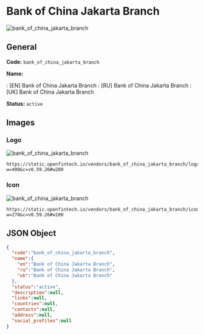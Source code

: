 
# Bank of China Jakarta Branch 
![bank_of_china_jakarta_branch](https://static.openfintech.io/vendors/bank_of_china_jakarta_branch/logo.svg?w=400&c=v0.59.26#w200)  

## General 
 
**Code:** `bank_of_china_jakarta_branch` 
 
**Name:** 
 
:	[EN] Bank of China Jakarta Branch 
:	[RU] Bank of China Jakarta Branch 
:	[UK] Bank of China Jakarta Branch 
 
**Status:** `active` 
 

## Images 

### Logo 
 
![bank_of_china_jakarta_branch](https://static.openfintech.io/vendors/bank_of_china_jakarta_branch/logo.svg?w=400&c=v0.59.26#w200)  

```
https://static.openfintech.io/vendors/bank_of_china_jakarta_branch/logo.svg?w=400&c=v0.59.26#w200
```  

### Icon 
 
![bank_of_china_jakarta_branch](https://static.openfintech.io/vendors/bank_of_china_jakarta_branch/icon.svg?w=278&c=v0.59.26#w100)  

```
https://static.openfintech.io/vendors/bank_of_china_jakarta_branch/icon.svg?w=278&c=v0.59.26#w100
```  

## JSON Object 

```json
{
  "code":"bank_of_china_jakarta_branch",
  "name":{
    "en":"Bank of China Jakarta Branch",
    "ru":"Bank of China Jakarta Branch",
    "uk":"Bank of China Jakarta Branch"
  },
  "status":"active",
  "description":null,
  "links":null,
  "countries":null,
  "contacts":null,
  "address":null,
  "social_profiles":null
}
```  
